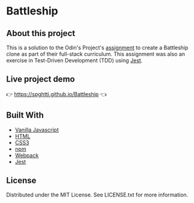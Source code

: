 # Battleship

## About this project
This is a solution to the Odin's Project's [assignment](https://www.theodinproject.com/paths/full-stack-javascript/courses/javascript/lessons/battleship) to create a Battleship clone as part of their full-stack curriculum. This assignment was also an exercise in Test-Driven Development (TDD) using [Jest](https://jestjs.io/). 

## Live project demo
:point_right: https://spghtti.github.io/Battleship :point_left:

## Built With

- [Vanilla Javascript](https://developer.mozilla.org/en-US/docs/Web/JavaScript)
- [HTML](https://developer.mozilla.org/en-US/docs/Web/HTML)
- [CSS3](https://developer.mozilla.org/en-US/docs/Web/CSS)
- [npm](https://www.npmjs.com/)
- [Webpack](https://webpack.js.org/)
- [Jest](https://jestjs.io/)


## License

Distributed under the MIT License. See LICENSE.txt for more information.
